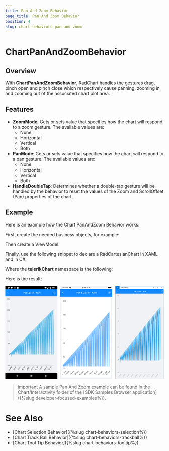```yaml
---
title: Pan And Zoom Behavior
page_title: Pan And Zoom Behavior
position: 4
slug: chart-behaviors-pan-and-zoom
---
```


# ChartPanAndZoomBehavior

## Overview

With **ChartPanAndZoomBehavior**, RadChart handles the gestures drag, pinch open and pinch close which respectively cause panning, zooming in and zooming out of the associated chart plot area.

## Features

- **ZoomMode**: Gets or sets value that specifies how the chart will respond to a zoom gesture. The available values are:
	- None
	- Horizontal
	- Vertical
	- Both
- **PanMode**: Gets or sets value that specifies how the chart will respond to a pan gesture. The available values are:
	- None
	- Horizontal
	- Vertical
	- Both
- **HandleDoubleTap**: Determines whether a double-tap gesture will be handled by the behavior to reset the values of the Zoom and ScrollOffset (Pan) properties of the chart.

## Example

Here is an example how the Chart PanAndZoom Behavior works:

First, create the needed business objects, for example:

<snippet id='temporal-data-model'/>

Then create a ViewModel:

<snippet id='chart-pan-and-zoom-behavior-view-model'/>

Finally, use the following snippet to declare a RadCartesianChart in XAML and in C#:

<snippet id='chart-interactivity-panzoom-xaml'/>
<snippet id='chart-interactivity-panzoom-csharp'/>

Where the **telerikChart** namespace is the following:

<snippet id='xmlns-telerikchart'/>
<snippet id='ns-telerikchart'/>

Here is the result:

![Chart Pan And Zoom Behavior](images/chart-behaviors-panandzoom.png "Chart Pan And Zoom Behavior")

>important A sample Pan And Zoom example can be found in the Chart/Interactivity folder of the [SDK Samples Browser application]({%slug developer-focused-examples%}).

# See Also

- [Chart Selection Behavior]({%slug chart-behaviors-selection%})
- [Chart Track Ball Behavior]({%slug chart-behaviors-trackball%})
- [Chart Tool Tip Behavior]({%slug chart-behaviors-tooltip%})

	
